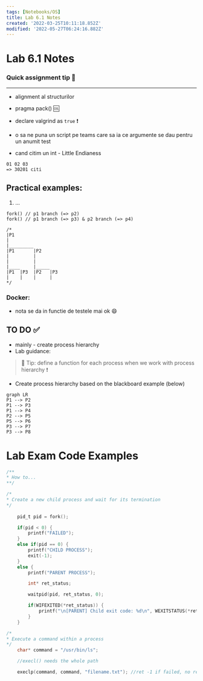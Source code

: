 ```yaml
---
tags: [Notebooks/OS]
title: Lab 6.1 Notes
created: '2022-03-25T10:11:18.852Z'
modified: '2022-05-27T06:24:16.882Z'
---
```


# Lab 6.1 Notes

### Quick assignment tip :blue_heart:
---
- alignment al structurilor
- pragma pack() :cool:
- declare valgrind as `true` :heavy_exclamation_mark:
- o sa ne puna un script pe teams care sa ia ce argumente se dau pentru un anumit test

- cand citim un int - Little Endianess 

```
01 02 03
=> 30201 citi
```

## Practical examples:
1. ... 
```
fork() // p1 branch (=> p2)
fork() // p1 branch (=> p3) & p2 branch (=> p4)

/*
|P1
|
|_________
|P1       |P2
|         |
|         |
|____     |_____
|P1  |P3  |P2   |P3
|    |    |     |
*/
```

### Docker:
- nota se da in functie de testele mai ok :smile:

## TO DO :white_check_mark:
- mainly - create process hierarchy
- Lab guidance:

> :cactus: Tip: define a function for each process when we work with process hierarchy :heavy_exclamation_mark:

  - Create process hierarchy based on the blackboard example (below)

```mermaid
graph LR
P1 --> P2
P1 --> P3
P1 --> P4
P2 --> P5
P5 --> P6
P3 --> P7
P3 --> P8
```

# Lab Exam Code Examples

```c
/**
* How to...
**/

/*
* Create a new child process and wait for its termination
*/
    
    pid_t pid = fork();

    if(pid < 0) {
        printf("FAILED");
    }
    else if(pid == 0) {
        printf("CHILD PROCESS");
        exit(-1);
    }
    else {
        printf("PARENT PROCESS");

        int* ret_status;

        waitpid(pid, ret_status, 0);

        if(WIFEXITED(*ret_status)) {
            printf("\n[PARENT] Child exit code: %d\n", WEXITSTATUS(*ret_status)); 
        }
    }

/*
* Execute a command within a process
*/
    char* command = "/usr/bin/ls";

    //execl() needs the whole path

    execlp(command, command, "filename.txt"); //ret -1 if failed, no returned if success

```


